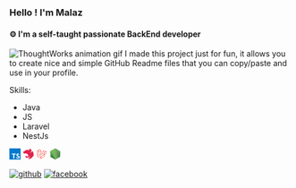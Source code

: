 ### Hello ! I'm Malaz
#### ⚙️ I'm a self-taught passionate BackEnd developer 
<img 
  src="https://cdn.dribbble.com/users/2131993/screenshots/4948736/thoughtworks-gif_dribbble.gif" 
  width="800px" 
  height="300px" 
  alt="ThoughtWorks animation gif" 
/>
I made this project just for fun, it allows you to create nice and simple GitHub Readme files that you can copy/paste and use in your profile.

Skills:
 * Java
 * JS
 * Laravel
 * NestJs 

<p dir="auto">
<code><a target="_blank" rel="noopener noreferrer nofollow" href="https://raw.githubusercontent.com/github/explore/80688e429a7d4ef2fca1e82350fe8e3517d3494d/topics/typescript/typescript.png"><img height="20" alt="typescript" src="https://raw.githubusercontent.com/github/explore/80688e429a7d4ef2fca1e82350fe8e3517d3494d/topics/typescript/typescript.png" style="max-width: 100%;"></a></code>
<code><a target="_blank" rel="noopener noreferrer nofollow" href="https://raw.githubusercontent.com/github/explore/main/topics/nestjs/nestjs.png"><img height="20" alt="laravel" src="https://raw.githubusercontent.com/github/explore/main/topics/nestjs/nestjs.png" style="max-width: 100%;"></a></code>
<code><a target="_blank" rel="noopener noreferrer nofollow" href="https://raw.githubusercontent.com/github/explore/80688e429a7d4ef2fca1e82350fe8e3517d3494d/topics/laravel/laravel.png"><img height="20" alt="laravel" src="https://raw.githubusercontent.com/github/explore/80688e429a7d4ef2fca1e82350fe8e3517d3494d/topics/laravel/laravel.png" style="max-width: 100%;"></a></code>
<code><a target="_blank" rel="noopener noreferrer nofollow" href="https://raw.githubusercontent.com/github/explore/80688e429a7d4ef2fca1e82350fe8e3517d3494d/topics/nodejs/nodejs.png"><img height="20" alt="nodejs" src="https://raw.githubusercontent.com/github/explore/80688e429a7d4ef2fca1e82350fe8e3517d3494d/topics/nodejs/nodejs.png" style="max-width: 100%;"></a></code></p
</p>




[<img src='https://cdn.jsdelivr.net/npm/simple-icons@3.0.1/icons/github.svg' alt='github' height='40'>](https://github.com/malaz-ahmad)  [<img src='https://cdn.jsdelivr.net/npm/simple-icons@3.0.1/icons/facebook.svg' alt='facebook' height='40'>](https://www.facebook.com/malaz.ahmad3301)  



